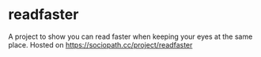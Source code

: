 # readfaster
A project to show you can read faster when keeping your eyes at the same place.
Hosted on https://sociopath.cc/project/readfaster
